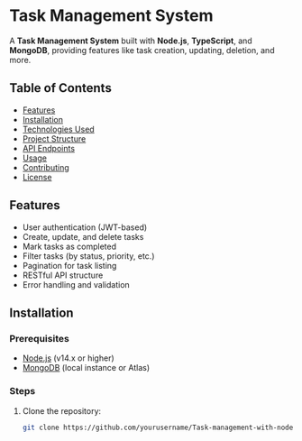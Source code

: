# Task Management System

A **Task Management System** built with **Node.js**, **TypeScript**, and **MongoDB**, providing features like task creation, updating, deletion, and more.

## Table of Contents

- [Features](#features)
- [Installation](#installation)
- [Technologies Used](#technologies-used)
- [Project Structure](#project-structure)
- [API Endpoints](#api-endpoints)
- [Usage](#usage)
- [Contributing](#contributing)
- [License](#license)

## Features

- User authentication (JWT-based)
- Create, update, and delete tasks
- Mark tasks as completed
- Filter tasks (by status, priority, etc.)
- Pagination for task listing
- RESTful API structure
- Error handling and validation

## Installation

### Prerequisites

- [Node.js](https://nodejs.org/) (v14.x or higher)
- [MongoDB](https://www.mongodb.com/) (local instance or Atlas)

### Steps

1. Clone the repository:

   ```bash
   git clone https://github.com/yourusername/Task-management-with-nodejs-typescript-mongodb.git
